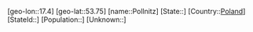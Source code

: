 ﻿---
location: [53.75,17.4]
type: City
tags:
- geo/City


SpocWebEntityId: 33433
isDeleted: false
confidential: public

---
[geo-lon::17.4]
[geo-lat::53.75]
[name::Pollnitz]
[State::]
[Country::[Poland](geo/Continent/Europe/Poland.md)]
[StateId::]
[Population::]
[Unknown::]

